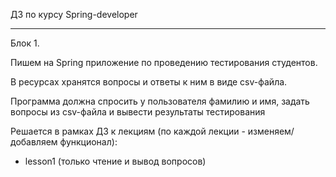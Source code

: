 ДЗ по курсу Spring-developer

***

Блок 1.

Пишем на Spring приложение по проведению тестирования студентов.

В ресурсах хранятся вопросы и ответы к ним в виде csv-файла.

Программа должна спросить у пользователя фамилию и имя, задать вопросы из csv-файла и вывести результаты тестирования

Решается в рамках ДЗ к лекциям (по каждой лекции - изменяем/добавляем функционал):
- lesson1 (только чтение и вывод вопросов)